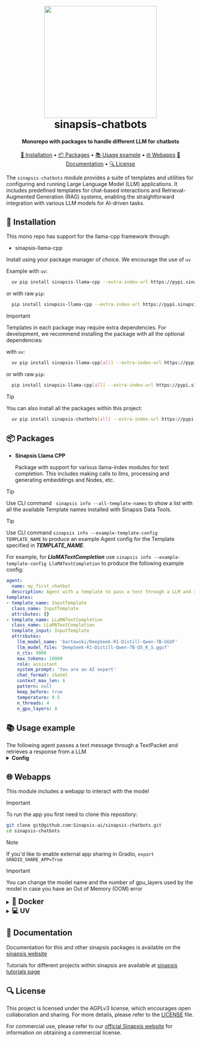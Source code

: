 <h1 align="center">
<br>
<a href="https://sinapsis.tech/">
  <img
    src="https://github.com/Sinapsis-AI/brand-resources/blob/main/sinapsis_logo/4x/logo.png?raw=true"
    alt="" width="300">
</a>
<br>
sinapsis-chatbots
<br>
</h1>

<h4 align="center">Monorepo with packages to handle different LLM for chatbots</h4>

<p align="center">
<a href="#installation">🐍 Installation</a> •
<a href="#packages">📦 Packages</a> •
<a href="#example">📚 Usage example</a> •
<a href="#webapps">🌐 Webapps</a>
<a href="#documentation">📙 Documentation</a> •
<a href="#license">🔍 License</a>
</p>

The `sinapsis-chatbots` module provides a suite of templates and utilities for configuring and running Large Language Model (LLM) applications. It includes predefined templates for chat-based interactions and Retrieval-Augmented Generation (RAG) systems, enabling the straightforward integration with various LLM models for AI-driven tasks.


<h2 id="installation">🐍 Installation</h2>

This mono repo has support for the  llama-cpp framework through:

* sinapsis-llama-cpp
  


Install using your package manager of choice. We encourage the use of <code>uv</code>

Example with <code>uv</code>:

```bash
  uv pip install sinapsis-llama-cpp --extra-index-url https://pypi.sinapsis.tech
```
 or with raw <code>pip</code>:
```bash
  pip install sinapsis-llama-cpp --extra-index-url https://pypi.sinapsis.tech
```

> [!IMPORTANT]
> Templates in each package may require extra dependencies. For development, we recommend installing the package with all the optional dependencies:
>

with <code>uv</code>:

```bash
  uv pip install sinapsis-llama-cpp[all] --extra-index-url https://pypi.sinapsis.tech
```
 or with raw <code>pip</code>:
```bash
  pip install sinapsis-llama-cpp[all] --extra-index-url https://pypi.sinapsis.tech
```

> [!TIP]
> You can also install all the packages within this project:
>
```bash
  uv pip install sinapsis-chatbots[all] --extra-index-url https://pypi.sinapsis.tech
```
<h2 id="packages">📦 Packages</h2>


- **Sinapsis Llama CPP**
  
    Package with support for various llama-index modules for text completion. This includes
    making calls to llms, processing and generating embeddings and Nodes, etc.



> [!TIP]
> Use CLI command ``` sinapsis info --all-template-names``` to show a list with all the available Template names installed with Sinapsis Data Tools.

> [!TIP]
> Use CLI command ```sinapsis info --example-template-config TEMPLATE_NAME``` to produce an example Agent config for the Template specified in ***TEMPLATE_NAME***.

For example, for ***LlaMATextCompletion*** use ```sinapsis info --example-template-config LlaMATextCompletion``` to produce the following example config:

```yaml
agent:
  name: my_first_chatbot
  description: Agent with a template to pass a text through a LLM and return a response
templates:
- template_name: InputTemplate
  class_name: InputTemplate
  attributes: {}
- template_name: LLaMATextCompletion
  class_name: LLaMATextCompletion
  template_input: InputTemplate
  attributes:
    llm_model_name: 'bartowski/DeepSeek-R1-Distill-Qwen-7B-GGUF'
    llm_model_file: 'DeepSeek-R1-Distill-Qwen-7B-Q5_K_S.gguf'
    n_ctx: 9000
    max_tokens: 10000
    role: assistant
    system_prompt: 'You are an AI expert'
    chat_format: chatml
    context_max_len: 6
    pattern: null
    keep_before: true
    temperature: 0.5
    n_threads: 4
    n_gpu_layers: 8
```

<h2 id="example">📚 Usage example</h2>
The following agent passes a text message through a TextPacket and retrieves a response from a LLM
<details id='usage'><summary><strong><span style="font-size: 1.0em;"> Config</span></strong></summary>

```yaml
agent:
  name: chat_completion
  description: Agent with a chatbot that makes a call to the LLM model using a context uploaded from a file

templates:
- template_name: InputTemplate
  class_name: InputTemplate
  attributes: { }

- template_name: TextInput
  class_name: TextInput
  template_input: InputTemplate
  attributes:
    text: what is AI?
- template_name: LLaMATextCompletion
  class_name: LLaMATextCompletion
  template_input: TextInput
  attributes:
    llm_model_name: bartowski/DeepSeek-R1-Distill-Qwen-7B-GGUF
    llm_model_file: DeepSeek-R1-Distill-Qwen-7B-Q5_K_S.gguf
    n_ctx: 9000
    max_tokens: 10000
    temperature: 0.7
    n_threads: 8
    n_gpu_layers: 29
    chat_format: chatml
    system_prompt : "You are a python and AI agents expert and you provided reasoning behind every answer you give."
    keep_before: True
```
</details>
<h2 id="webapps">🌐 Webapps</h2>

This module includes a webapp to interact with the model

> [!IMPORTANT]
> To run the app you first need to clone this repository:

```bash
git clone git@github.com:Sinapsis-ai/sinapsis-chatbots.git
cd sinapsis-chatbots
```

> [!NOTE]
> If you'd like to enable external app sharing in Gradio, `export GRADIO_SHARE_APP=True`

> [!IMPORTANT]
> You can change the model name and the number of gpu_layers used by the model in case you have an Out of Memory (OOM) error


<details>
<summary id="uv"><strong><span style="font-size: 1.4em;">🐳 Docker</span></strong></summary>

**IMPORTANT** This docker image depends on the sinapsis-nvidia:base image. Please refer to the official [sinapsis](https://github.com/Sinapsis-ai/sinapsis?tab=readme-ov-file#docker) instructions to Build with Docker.

1. **Build the sinapsis-chatbots image**:
```bash
docker compose -f docker/compose.yaml build
```
2. **Start the container**
```bash
docker compose -f docker/compose_apps.yaml up sinapsis-simple-chatbot -d
```
2. Check the status:
```bash
docker logs -f sinapsis-simple-chatbot
```
3. The logs will display the URL to access the webapp, e.g.,:
```bash
Running on local URL:  http://127.0.0.1:7860
```
**NOTE**: The url may be different, check the logs
4. To stop the app:
```bash
docker compose -f docker/compose_apps.yaml down
```

**To use a different chatbot configuration (e.g. OpenAI-based chat), update the `AGENT_CONFIG_PATH` environmental variable to point to the desired YAML file.**

For example, to use OpenAI chat:
```yaml
environment:
 AGENT_CONFIG_PATH: webapps/configs/openai_simple_chat.yaml
 OPENAI_API_KEY: your_api_key
```

</details>
<details>
<summary><strong><span style="font-size: 1.25em;">💻  UV</span></strong></summary>

1. Export the environment variable to install the python bindings for llama-cpp



```bash
export CMAKE_ARGS="-DGGML_CUDA=on"
export FORCE_CMAKE="1"
```
2. export CUDACXX:
```bash
export CUDACXX=$(command -v nvcc)
```
3. **Create the virtual environment and sync dependencies:**

```bash
uv sync --frozen
```

4. **Install the wheel**:
```bash
uv pip install sinapsis-chatbots[all] --extra-index-url https://pypi.sinapsis.tech
```

5. **Run the webapp**:
```bash
uv run webapps/llama_cpp_simple_chatbot.py
```

**NOTE:** To use OpenAI for the simple chatbot, set your API key and specify the correct configuration file
```bash
export AGENT_CONFIG_PATH=webapps/configs/openai_simple_chat.yaml
export OPENAI_API_KEY=your_api_key
```
and run step 3 again

6. **The terminal will display the URL to access the webapp, e.g.**:

NOTE: The url can be different, check the output of the terminal
```bash
Running on local URL:  http://127.0.0.1:7860
```

</details>


<h2 id="documentation">📙 Documentation</h2>

Documentation for this and other sinapsis packages is available on the [sinapsis website](https://docs.sinapsis.tech/docs)

Tutorials for different projects within sinapsis are available at [sinapsis tutorials page](https://docs.sinapsis.tech/tutorials)


<h2 id="license">🔍 License</h2>

This project is licensed under the AGPLv3 license, which encourages open collaboration and sharing. For more details, please refer to the [LICENSE](LICENSE) file.

For commercial use, please refer to our [official Sinapsis website](https://sinapsis.tech) for information on obtaining a commercial license.





